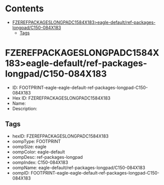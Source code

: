 



Contents
========

* [FZEREFPACKAGESLONGPADC1584X183>eagle-default/ref-packages-longpad/C150-084X183](#fzerefpackageslongpadc1584x183eagle-defaultref-packages-longpadc150-084x183)
	* [Tags](#tags)

# FZEREFPACKAGESLONGPADC1584X183>eagle-default/ref-packages-longpad/C150-084X183

- ID: FOOTPRINT-eagle-eagle-default-ref-packages-longpad-C150-084X183
- Hex ID: FZEREFPACKAGESLONGPADC1584X183
- Name: 
- Description: 

## Tags

- hexID: FZEREFPACKAGESLONGPADC1584X183
- oompType: FOOTPRINT
- oompSize: eagle
- oompColor: eagle-default
- oompDesc: ref-packages-longpad
- oompIndex: C150-084X183
- oompName: eagle-default/ref-packages-longpad/C150-084X183
- oompID: FOOTPRINT-eagle-eagle-default-ref-packages-longpad-C150-084X183
